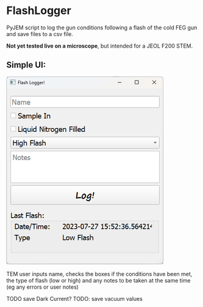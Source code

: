 # FlashLogger
PyJEM script to log the gun conditions following a flash of the cold FEG gun and save files to a csv file.

**Not yet tested live on a microscope**, but intended for a JEOL F200 STEM.

## Simple UI:

![ui screenshot](doc/screenshot.png)

TEM user inputs name, checks the boxes if the conditions have been met, the type of flash (low or high) and any notes to be taken at the same time (eg any errors or user notes)

TODO save Dark Current?
TODO: save vacuum values


